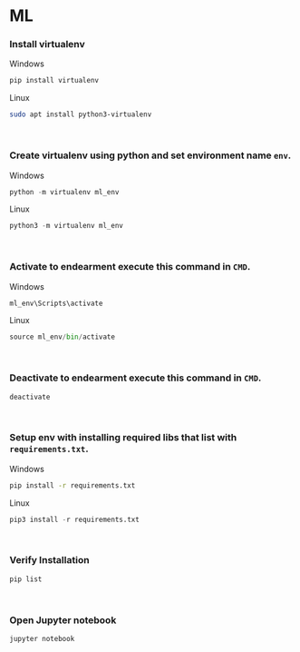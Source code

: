 # ML

### Install virtualenv

Windows
```cmd
pip install virtualenv
```

Linux
```sh
sudo apt install python3-virtualenv
```

<br>

### Create virtualenv using python and set environment name `env`.

Windows
```python
python -m virtualenv ml_env
```

Linux
```python
python3 -m virtualenv ml_env
```

<br>

### Activate to endearment execute this command in `CMD`.

Windows
```cmd
ml_env\Scripts\activate
```

Linux
```python
source ml_env/bin/activate
```

<br>

### Deactivate to endearment execute this command in `CMD`.
```cmd
deactivate
```

<br>

### Setup env with installing required libs that list with `requirements.txt`.

Windows
```cmd
pip install -r requirements.txt
```

Linux
```python
pip3 install -r requirements.txt
```

<br>


### Verify Installation
```cmd
pip list
```

<br>

### Open Jupyter notebook
```cmd
jupyter notebook
```
